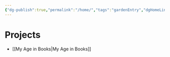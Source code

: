 ```yaml
---
{"dg-publish":true,"permalink":"/home/","tags":"gardenEntry","dgHomeLink":true,"dgPassFrontmatter":false,"dgShowBacklinks":false,"dgShowLocalGraph":false,"dgShowInlineTitle":false}
---
```



# Projects

- [[My Age in Books|My Age in Books]]